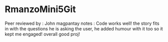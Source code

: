 # RmanzoMini5Git


Peer reviewed by : John magpantay                       notes : Code works well! the story fits in with the questions he is asking the user, he added humour with it too so it kept me engaged! overall good proj! 
